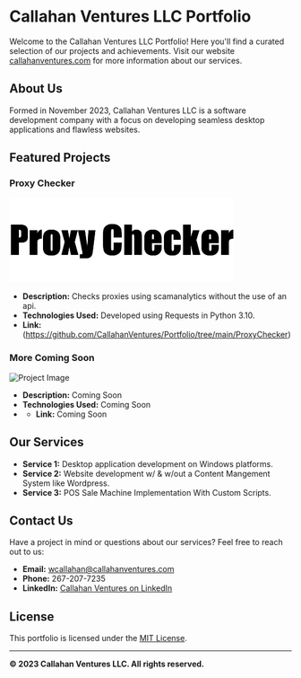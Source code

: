 # Callahan Ventures LLC Portfolio

Welcome to the Callahan Ventures LLC Portfolio! Here you'll find a curated selection of our projects and achievements. Visit our website [callahanventures.com](https://www.callahanventures.com) for more information about our services.

## About Us

Formed in November 2023, Callahan Ventures LLC is a software development company with a focus on developing seamless desktop applications and flawless websites.

## Featured Projects

### Proxy Checker

![Project Image](project_files/proxy.png)

- **Description:** Checks proxies using scamanalytics without the use of an api.
- **Technologies Used:** Developed using Requests in Python 3.10.
- **Link:** (https://github.com/CallahanVentures/Portfolio/tree/main/ProxyChecker)

### More Coming Soon

![Project Image](project2_image.jpg)

- **Description:** Coming Soon
- **Technologies Used:** Coming Soon
- - **Link:** Coming Soon

## Our Services

- **Service 1:** Desktop application development on Windows platforms.
- **Service 2:** Website development w/ & w/out a Content Mangement System like Wordpress.
- **Service 3:** POS Sale Machine Implementation With Custom Scripts.

## Contact Us

Have a project in mind or questions about our services? Feel free to reach out to us:

- **Email:** [wcallahan@callahanventures.com](mailto:wcallahan@callahanventures.com)
- **Phone:** 267-207-7235
- **LinkedIn:** [Callahan Ventures on LinkedIn](https://www.linkedin.com/company/callahanventures)

## License

This portfolio is licensed under the [MIT License](LICENSE).

---

**© 2023 Callahan Ventures LLC. All rights reserved.**


